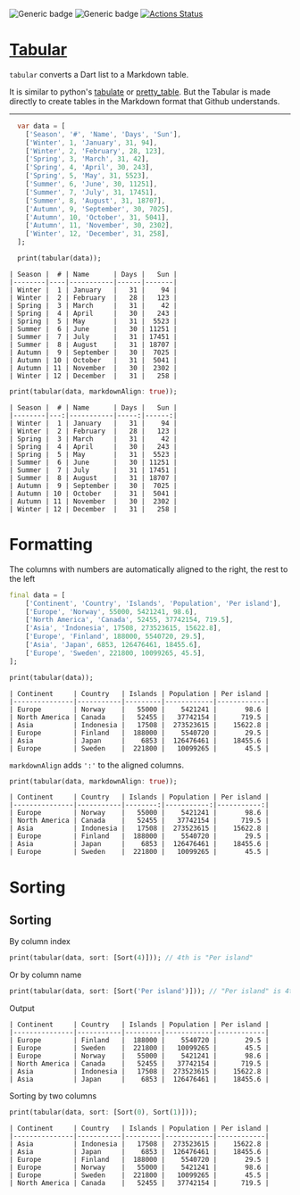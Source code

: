 ![Generic badge](https://img.shields.io/badge/status-draft-red.svg)
![Generic badge](https://img.shields.io/badge/tested_on-VM_|_JS-blue.svg)
[![Actions Status](https://github.com/rtmigo/tabular/workflows/unittest/badge.svg?branch=master)](https://github.com/rtmigo/tabular/actions)

# [Tabular](https://github.com/rtmigo/tabular)

`tabular` converts a Dart list to a Markdown table.

It is similar to python's [tabulate](https://pypi.org/project/tabulate/) 
or [pretty_table](https://pypi.org/project/prettytable/). But the Tabular is made directly to create tables in the Markdown format that Github understands.

----

 

``` dart
  var data = [
    ['Season', '#', 'Name', 'Days', 'Sun'],
    ['Winter', 1, 'January', 31, 94],
    ['Winter', 2, 'February', 28, 123],
    ['Spring', 3, 'March', 31, 42],
    ['Spring', 4, 'April', 30, 243],
    ['Spring', 5, 'May', 31, 5523],
    ['Summer', 6, 'June', 30, 11251],
    ['Summer', 7, 'July', 31, 17451],
    ['Summer', 8, 'August', 31, 18707],
    ['Autumn', 9, 'September', 30, 7025],
    ['Autumn', 10, 'October', 31, 5041],
    ['Autumn', 11, 'November', 30, 2302],
    ['Winter', 12, 'December', 31, 258],
  ];

  print(tabular(data));
```

``` text
| Season |  # | Name      | Days |   Sun |
|--------|----|-----------|------|-------|
| Winter |  1 | January   |   31 |    94 |
| Winter |  2 | February  |   28 |   123 |
| Spring |  3 | March     |   31 |    42 |
| Spring |  4 | April     |   30 |   243 |
| Spring |  5 | May       |   31 |  5523 |
| Summer |  6 | June      |   30 | 11251 |
| Summer |  7 | July      |   31 | 17451 |
| Summer |  8 | August    |   31 | 18707 |
| Autumn |  9 | September |   30 |  7025 |
| Autumn | 10 | October   |   31 |  5041 |
| Autumn | 11 | November  |   30 |  2302 |
| Winter | 12 | December  |   31 |   258 |
```

``` dart
print(tabular(data, markdownAlign: true));
```

``` text
| Season |  # | Name      | Days |   Sun |
|--------|---:|-----------|-----:|------:|
| Winter |  1 | January   |   31 |    94 |
| Winter |  2 | February  |   28 |   123 |
| Spring |  3 | March     |   31 |    42 |
| Spring |  4 | April     |   30 |   243 |
| Spring |  5 | May       |   31 |  5523 |
| Summer |  6 | June      |   30 | 11251 |
| Summer |  7 | July      |   31 | 17451 |
| Summer |  8 | August    |   31 | 18707 |
| Autumn |  9 | September |   30 |  7025 |
| Autumn | 10 | October   |   31 |  5041 |
| Autumn | 11 | November  |   30 |  2302 |
| Winter | 12 | December  |   31 |   258 |
```

# Formatting

The columns with numbers are automatically aligned to the right, 
the rest to the left

``` dart
final data = [
    ['Continent', 'Country', 'Islands', 'Population', 'Per island'],
    ['Europe', 'Norway', 55000, 5421241, 98.6],
    ['North America', 'Canada', 52455, 37742154, 719.5],
    ['Asia', 'Indonesia', 17508, 273523615, 15622.8],
    ['Europe', 'Finland', 188000, 5540720, 29.5],
    ['Asia', 'Japan', 6853, 126476461, 18455.6],
    ['Europe', 'Sweden', 221800, 10099265, 45.5],
];

print(tabular(data));
```

``` text
| Continent     | Country   | Islands | Population | Per island |
|---------------|-----------|---------|------------|------------|
| Europe        | Norway    |   55000 |    5421241 |       98.6 |
| North America | Canada    |   52455 |   37742154 |      719.5 |
| Asia          | Indonesia |   17508 |  273523615 |    15622.8 |
| Europe        | Finland   |  188000 |    5540720 |       29.5 |
| Asia          | Japan     |    6853 |  126476461 |    18455.6 |
| Europe        | Sweden    |  221800 |   10099265 |       45.5 |
```

`markdownAlign` adds `':'` to the aligned columns.

``` dart
print(tabular(data, markdownAlign: true));
```

``` text
| Continent     | Country   | Islands | Population | Per island |
|---------------|-----------|--------:|-----------:|-----------:|
| Europe        | Norway    |   55000 |    5421241 |       98.6 |
| North America | Canada    |   52455 |   37742154 |      719.5 |
| Asia          | Indonesia |   17508 |  273523615 |    15622.8 |
| Europe        | Finland   |  188000 |    5540720 |       29.5 |
| Asia          | Japan     |    6853 |  126476461 |    18455.6 |
| Europe        | Sweden    |  221800 |   10099265 |       45.5 |
```

# Sorting

## Sorting

By column index
``` dart
print(tabular(data, sort: [Sort(4)])); // 4th is "Per island"
```

Or by column name
``` dart
print(tabular(data, sort: [Sort('Per island')])); // "Per island" is 4th
```
Output
``` text
| Continent     | Country   | Islands | Population | Per island |
|---------------|-----------|---------|------------|------------|
| Europe        | Finland   |  188000 |    5540720 |       29.5 |
| Europe        | Sweden    |  221800 |   10099265 |       45.5 |
| Europe        | Norway    |   55000 |    5421241 |       98.6 |
| North America | Canada    |   52455 |   37742154 |      719.5 |
| Asia          | Indonesia |   17508 |  273523615 |    15622.8 |
| Asia          | Japan     |    6853 |  126476461 |    18455.6 |
```

Sorting by two columns

``` dart
print(tabular(data, sort: [Sort(0), Sort(1)]));
```

``` test
| Continent     | Country   | Islands | Population | Per island |
|---------------|-----------|---------|------------|------------|
| Asia          | Indonesia |   17508 |  273523615 |    15622.8 |
| Asia          | Japan     |    6853 |  126476461 |    18455.6 |
| Europe        | Finland   |  188000 |    5540720 |       29.5 |
| Europe        | Norway    |   55000 |    5421241 |       98.6 |
| Europe        | Sweden    |  221800 |   10099265 |       45.5 |
| North America | Canada    |   52455 |   37742154 |      719.5 |
```